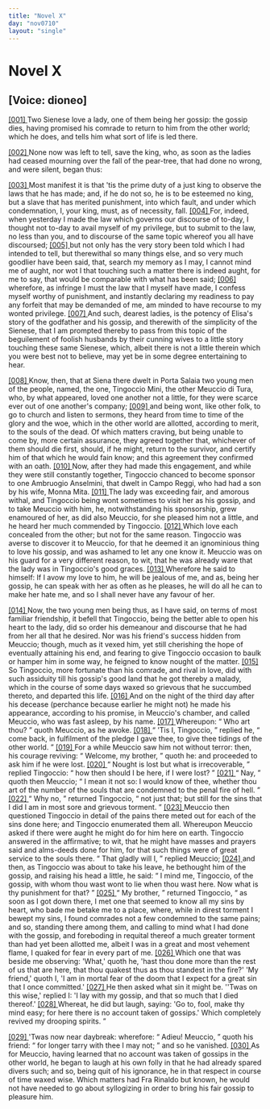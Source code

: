 ```yaml
---
title: "Novel X"
day: "nov0710"
layout: "single"
---
```

<div id="nov0710" type="novella" who="dioneo">
 <h1>
  Novel X
 </h1>
 <p>
  <h2>
   [Voice: dioneo]
  </h2>
 </p>
 <argument>
  <p>
   <a href="{{ site.baseurl }}itDecameron/nov0710#p07100001">
    [001]
   </a>
   Two Sienese love a lady, one of them being
her gossip: the gossip dies, having promised his comrade to return to him from the other
world; which he does, and tells him what sort of life is led
there.
  </p>
 </argument>
 <div3 type="commentary" who="author">
  <p>
   <a href="{{ site.baseurl }}itDecameron/nov0710#p07100002">
    [002]
   </a>
   None
   now was left to tell, save
	the king, who, as soon as the ladies had ceased mourning over the fall of the pear-tree,
	that had done no wrong, and were silent, began thus:
  </p>
 </div3>
 <div3 type="commentary" who="dioneo">
  <p>
   <a href="{{ site.baseurl }}itDecameron/nov0710#p07100003">
    [003]
   </a>
   Most manifest it is that
      'tis the prime duty of a just king to observe the laws that he has made; and, if he do not
      so, he is to be esteemed no king, but a slave that has merited punishment, into which
      fault, and under which condemnation, I, your king, must, as of necessity,
      fall.
   <a href="{{ site.baseurl }}itDecameron/nov0710#p07100004">
    [004]
   </a>
   For, indeed, when yesterday I made the law which governs our discourse of
      to-day, I thought not to-day to avail myself of my privilege, but to submit to the law, no
      less than you, and to discourse of the same topic whereof you all have discoursed;
   <a href="{{ site.baseurl }}itDecameron/nov0710#p07100005">
    [005]
   </a>
   but not only has the very story
      been told which I had intended to tell, but therewithal so many things else, and so very
      much goodlier have been said, that, search my memory as I may, I cannot mind me of aught,
      nor wot I that touching such a matter there is indeed aught, for me to say, that would be
      comparable with what has been said;
   <a href="{{ site.baseurl }}itDecameron/nov0710#p07100006">
    [006]
   </a>
   wherefore, as infringe I must the law that
      I myself have made, I confess myself worthy of punishment, and instantly declaring my
      readiness to pay any forfeit that may be demanded of me, am minded to have recourse to my
      wonted privilege.
   <a href="{{ site.baseurl }}itDecameron/nov0710#p07100007">
    [007]
   </a>
   And such, dearest ladies, is the potency of Elisa's story of
      the godfather and his gossip, and therewith of the simplicity of the Sienese, that I am
      prompted thereby to pass from this topic of the beguilement of foolish husbands by their
      cunning wives to a
   little story touching these same Sienese, which, albeit there is not a little
      therein which you were best not to believe, may yet be in
      some degree entertaining to hear.
  </p>
 </div3>
 <p>
  <a href="{{ site.baseurl }}itDecameron/nov0710#p07100008">
   [008]
  </a>
  Know, then, that at Siena there dwelt in Porta
Salaia two young men of the people, named, the one, Tingoccio Mini, the other Meuccio di
Tura, who, by what appeared, loved one another not a little, for they were scarce ever out
of one another's company;
  <a href="{{ site.baseurl }}itDecameron/nov0710#p07100009">
   [009]
  </a>
  and being wont, like other folk, to go to church and
listen to sermons, they heard from time to time of the glory and the woe, which in the
other world are allotted, according to merit, to the souls of the dead.  Of which matters
craving, but being unable to come by, more certain assurance, they agreed together that,
whichever of them should die first, should, if he might, return to the survivor, and
certify him of that which he would fain know; and this agreement they confirmed with an
oath.
  <a href="{{ site.baseurl }}itDecameron/nov0710#p07100010">
   [010]
  </a>
  Now, after they had made this engagement, and while they were still
constantly together, Tingoccio chanced to become sponsor to one Ambruogio Anselmini, that
dwelt in Campo Reggi, who had had a son by his wife, Monna Mita.
  <a href="{{ site.baseurl }}itDecameron/nov0710#p07100011">
   [011]
  </a>
  The lady was
exceeding fair, and amorous withal, and Tingoccio being wont sometimes to visit her as his
gossip, and to take Meuccio with him, he,
notwithstanding his sponsorship, grew enamoured of her, as did also
Meuccio, for she pleased him not a little, and he heard her much commended by
Tingoccio.
  <a href="{{ site.baseurl }}itDecameron/nov0710#p07100012">
   [012]
  </a>
  Which love each concealed from the other; but not for the same
reason. Tingoccio was averse to discover it to Meuccio, for that he deemed it an
ignominious thing to love his gossip, and was ashamed to let any one know it. Meuccio was
on his guard for a very different reason, to wit, that he was already ware that the lady
was in Tingoccio's good graces.
  <a href="{{ site.baseurl }}itDecameron/nov0710#p07100013">
   [013]
  </a>
  Wherefore he said to himself: If I avow my love
to him, he will be jealous of me, and as, being her gossip, he can speak with her as
often as he pleases, he will do all he can to make her hate me, and so I shall never have
any favour of her.
 </p>
 <p>
  <a href="{{ site.baseurl }}itDecameron/nov0710#p07100014">
   [014]
  </a>
  Now, the two young men being thus, as I have said, on terms of
most familiar friendship, it befell that Tingoccio, being the better able to open his
heart to the lady, did so order his demeanour and discourse that he had from her all that
he desired. Nor was his friend's success hidden from Meuccio; though, much as it vexed
him, yet still cherishing the hope of eventually attaining his end, and
  fearing to give Tingoccio occasion to baulk or hamper him in some way, he feigned
to know nought of the matter.
  <a href="{{ site.baseurl }}itDecameron/nov0710#p07100015">
   [015]
  </a>
  So Tingoccio, more fortunate than his comrade,
and rival in love, did with such assiduity till his gossip's good land that he got thereby
a malady, which in the course of some days waxed so grievous that he succumbed thereto,
and departed this life.
  <a href="{{ site.baseurl }}itDecameron/nov0710#p07100016">
   [016]
  </a>
  And on the night of the third day after his
decease (perchance because earlier he might not) he made his appearance,
according to his promise, in Meuccio's chamber, and called Meuccio, who was fast asleep,
by his name.
  <a href="{{ site.baseurl }}itDecameron/nov0710#p07100017">
   [017]
  </a>
  Whereupon:
  <q direct="unspecified">
   Who art thou?
  </q>
  quoth Meuccio, as he
awoke.
  <a href="{{ site.baseurl }}itDecameron/nov0710#p07100018">
   [018]
  </a>
  <q direct="unspecified">
   'Tis I, Tingoccio,
  </q>
  replied he,
  <q direct="unspecified">
   come back, in fulfilment of the
pledge I gave thee, to give thee tidings of the other world.
  </q>
  <a href="{{ site.baseurl }}itDecameron/nov0710#p07100019">
   [019]
  </a>
  For a while
Meuccio saw him not without terror: then, his courage reviving:
  <q direct="unspecified">
   Welcome, my
brother,
  </q>
  quoth he: and proceeded to ask him if he were lost.
  <a href="{{ site.baseurl }}itDecameron/nov0710#p07100020">
   [020]
  </a>
  <q direct="unspecified">
   Nought is
lost but what is irrecoverable,
  </q>
  replied Tingoccio:
  <q direct="unspecified">
   how then should I be here, if I
were lost?
  </q>
  <a href="{{ site.baseurl }}itDecameron/nov0710#p07100021">
   [021]
  </a>
  <q direct="unspecified">
   Nay,
  </q>
  quoth then Meuccio;
  <q direct="unspecified">
   I mean it not so: I would
know of thee, whether thou art of the number of the souls that are condemned to the penal
fire of hell.
  </q>
  <a href="{{ site.baseurl }}itDecameron/nov0710#p07100022">
   [022]
  </a>
  <q direct="unspecified">
   Why no,
  </q>
  returned Tingoccio,
  <q direct="unspecified">
   not just that; but
still for the sins that I did I am in most sore and grievous torment.
  </q>
  <a href="{{ site.baseurl }}itDecameron/nov0710#p07100023">
   [023]
  </a>
  Meuccio then questioned Tingoccio in detail of the pains there meted out for
each of the sins done here; and Tingoccio enumerated them all.  Whereupon Meuccio asked if
there were aught he might do for him
here on earth. Tingoccio answered in the affirmative; to wit, that he might have masses
and prayers said and alms-deeds done for him, for that such things were of great service
to the souls there.
  <q direct="unspecified">
   That gladly will I,
  </q>
  replied Meuccio;
  <a href="{{ site.baseurl }}itDecameron/nov0710#p07100024">
   [024]
  </a>
  and then, as
Tingoccio was about to take his leave, he bethought him of the gossip, and raising his
head a little, he said:
  <q direct="unspecified">
   I mind me, Tingoccio, of the gossip, with whom thou wast wont
to lie when thou wast here. Now what is thy punishment for that?
  </q>
  <a href="{{ site.baseurl }}itDecameron/nov0710#p07100025">
   [025]
  </a>
  <q direct="unspecified">
   My
brother,
  </q>
  returned Tingoccio,
  <q direct="unspecified">
   as soon as I got down there, I met one that seemed to
know all my sins by heart, who bade me betake me to a place, where, while in direst
torment I bewept my sins, I found comrades not a few condemned to the same pains; and so,
standing there among them, and calling to mind what I had done with the gossip, and
foreboding in
requital thereof a much greater torment than had yet been allotted me, albeit I was in a
great and most vehement flame, I quaked for
   fear in every part of
me.
   <a href="{{ site.baseurl }}itDecameron/nov0710#p07100026">
    [026]
   </a>
   Which one that was beside me observing:
'What,' quoth he, 'hast thou done more than the rest of us that are here, that thou
quakest thus as thou standest in the fire?' 'My friend,' quoth I, 'I am in mortal fear of
the doom that I expect for a great sin that I once committed.'
   <a href="{{ site.baseurl }}itDecameron/nov0710#p07100027">
    [027]
   </a>
   He then asked
what sin it might be. ''Twas on this wise,' replied I: 'I lay with my gossip, and that so
much that I died thereof.'
   <a href="{{ site.baseurl }}itDecameron/nov0710#p07100028">
    [028]
   </a>
   Whereat, he did but laugh, saying: 'Go to, fool,
make thy mind easy; for here there is no account taken of gossips.' Which completely
revived my drooping spirits.
  </q>
 </p>
 <p>
  <a href="{{ site.baseurl }}itDecameron/nov0710#p07100029">
   [029]
  </a>
  'Twas now near daybreak: wherefore:
  <q direct="unspecified">
   Adieu! Meuccio,
  </q>
  quoth his friend:
  <q direct="unspecified">
   for
longer tarry with thee I may not;
  </q>
  and so he vanished.
  <a href="{{ site.baseurl }}itDecameron/nov0710#p07100030">
   [030]
  </a>
  As for Meuccio,
having learned that no account was taken of gossips in the other world, he began to laugh
at his own folly in that he had already spared divers such; and so, being quit of his
ignorance, he in that respect in course of time waxed wise.  Which matters had Fra Rinaldo
but known, he would not have
needed to go about syllogizing in order to bring his fair gossip to
pleasure him.
 </p>
</div>